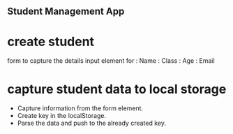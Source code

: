 ## Student Management App
# create student

form to capture the details 
 input element for : Name : Class : Age : Email

# capture student data to local storage
- Capture information from the form element.
- Create key in the localStorage.
- Parse the data and push to the already created key.




